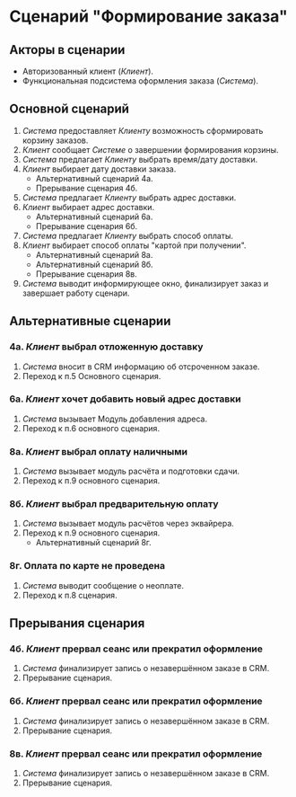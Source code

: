 # Сценарий "Формирование заказа"

<!-- К сожалению, сценарии были описаны в апреле прошлого года на Confluence, и аккаунт там конечно блокнули. 
  За прошедшее время я и работу поменял, и добраться до текстовых копий сценария представляет некоторую проблему...
  Моя новая должность - технический писатель, основной инструмент - markdown в VSCode :)
  Описание сценария я сейчас могу дать несколько "фантазийное": я плохо помню как выглядели рабочие сценарии.
  Надеюсь, что для этого конкретного модуля логика сценария не очень важна; если я заблуждаюсь - я готов позже переделать документ 
  -->
  
## Акторы в сценарии

* Авторизованный клиент (*Клиент*).
* Функциональная подсистема оформления заказа (*Система*).

## Основной сценарий

  1. *Система* предоставляет *Клиенту* возможность сформировать корзину заказов.
  2. *Клиент* сообщает *Системе* о завершении формирования корзины.
  3. *Система* предлагает *Клиенту* выбрать время/дату доставки.
  4. *Клиент* выбирает дату доставки заказа.
     * Альтернативный сценарий 4а.
     * Прерывание сценария 4б.
  5. *Система* предлагает *Клиенту* выбрать адрес доставки.
  6. *Клиент* выбирает адрес доставки.
     * Альтернативный сценарий 6а.
     * Прерывание сценария 6б.
  8. *Система* предлагает *Клиенту* выбрать способ оплаты.
  9. *Клиент* выбирает способ оплаты "картой при получении".
     * Альтернативный сценарий 8а.
     * Альтернативный сценарий 8б.
     * Прерывание сценария 8в. 
  11. *Система* выводит информирующее окно, финализирует заказ и завершает работу сценари.

## Альтернативные сценарии

### 4а. *Клиент* выбрал отложенную доставку 

1. *Система* вносит в CRM информацию об отсроченном заказе.
2. Переход к п.5 Основного сценария.

### 6а. *Клиент* хочет добавить новый адрес доставки

1. *Система* вызывает Модуль добавления адреса.
2. Переход к п.6 основного сценария.

### 8а. *Клиент*  выбрал оплату наличными

1. *Система* вызывает модуль расчёта и подготовки сдачи.
2. Переход к п.9 основного сценария.

### 8б. *Клиент* выбрал предварительную оплату

1. *Система* вызывает модуль расчётов через эквайрера.
2. Переход к п.9 основного сценария.
   * Альтернативный сценарий 8г.

### 8г. Оплата по карте не проведена

1. *Система* выводит сообщение о неоплате.
2. Переход к п.8 сценария.

   
## Прерывания сценария 

### 4б. *Клиент* прервал сеанс или прекратил оформление

1. *Система* финализирует запись о незавершённом заказе в CRM.
2. Прерывание сценария.

### 6б. *Клиент* прервал сеанс или прекратил оформление

1. *Система* финализирует запись о незавершённом заказе в CRM.
2. Прерывание сценария.

### 8в. *Клиент* прервал сеанс или прекратил оформление

1. *Система* финализирует запись о незавершённом заказе в CRM.
2. Прерывание сценария.
